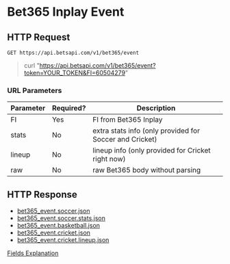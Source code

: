 # Bet365 Inplay Event

## HTTP Request

`GET https://api.betsapi.com/v1/bet365/event`

> curl "https://api.betsapi.com/v1/bet365/event?token=YOUR_TOKEN&FI=60504279"

### URL Parameters

Parameter | Required? | Description
--------- | ------- | -----------
FI | Yes | FI from Bet365 Inplay
stats | No | extra stats info (only provided for Soccer and Cricket)
lineup | No | lineup info (only provided for Cricket right now)
raw | No | raw Bet365 body without parsing

## HTTP Response

 * [bet365_event.soccer.json](../samples/bet365_event.soccer.json)
 * [bet365_event.soccer.stats.json](../samples/bet365_event.soccer.stats.json)
 * [bet365_event.basketball.json](../samples/bet365_event.basketball.json)
 * [bet365_event.cricket.json](../samples/bet365_event.cricket.json)
 * [bet365_event.cricket.lineup.json](../samples/bet365_event.cricket.lineup.json)

[Fields Explanation](fields.md)